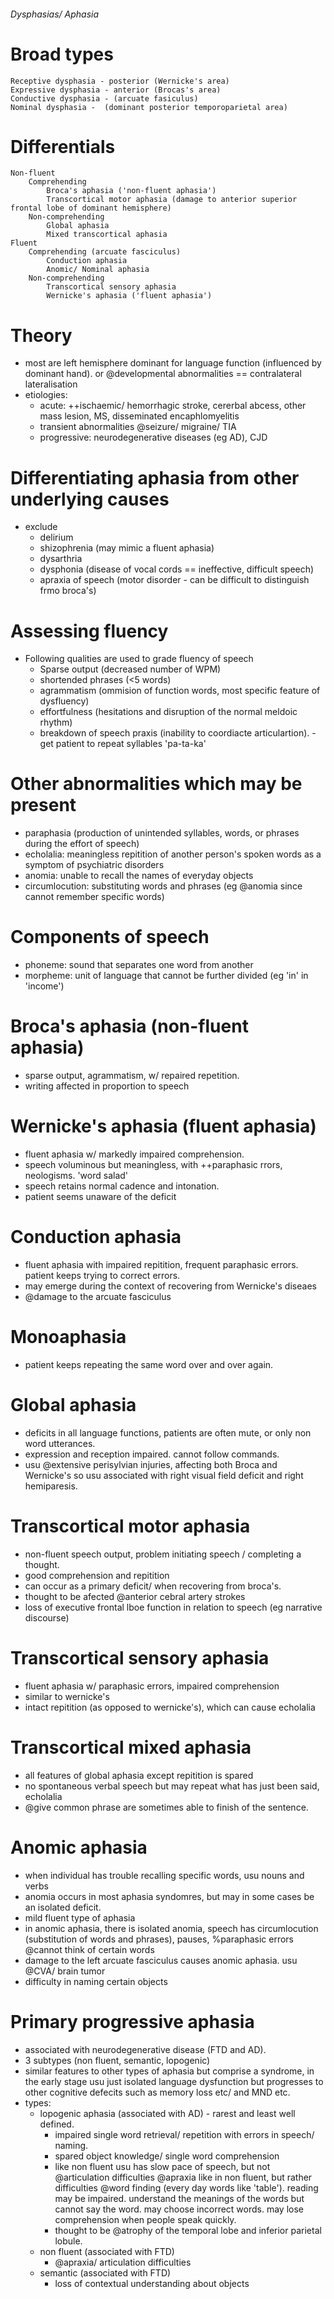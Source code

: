 ###### Dysphasias/ Aphasia

# Broad types
    Receptive dysphasia - posterior (Wernicke's area)
    Expressive dysphasia - anterior (Brocas's area)
    Conductive dysphasia - (arcuate fasiculus)
    Nominal dysphasia -  (dominant posterior temporoparietal area)


# Differentials
    Non-fluent
        Comprehending
            Broca's aphasia ('non-fluent aphasia')
            Transcortical motor aphasia (damage to anterior superior frontal lobe of dominant hemisphere)
        Non-comprehending   
            Global aphasia
            Mixed transcortical aphasia
    Fluent
        Comprehending (arcuate fasciculus)
            Conduction aphasia
            Anomic/ Nominal aphasia
        Non-comprehending
            Transcortical sensory aphasia
            Wernicke's aphasia ('fluent aphasia')

# Theory
- most are left hemisphere dominant for language function (influenced by dominant hand). or @developmental abnormalities == contralateral lateralisation
- etiologies: 
    + acute: ++ischaemic/ hemorrhagic stroke, cererbal abcess, other mass lesion, MS, disseminated encaphlomyelitis
    + transient abnormalities @seizure/ migraine/ TIA
    + progressive: neurodegenerative diseases (eg AD), CJD


# Differentiating aphasia from other underlying causes
- exclude
    + delirium
    + shizophrenia (may mimic a fluent aphasia)
    + dysarthria
    + dysphonia (disease of vocal cords == ineffective, difficult speech)
    + apraxia of speech (motor disorder - can be difficult to distinguish frmo broca's)

# Assessing fluency
- Following qualities are used to grade fluency of speech
    + Sparse output (decreased number of WPM)
    + shortended phrases (<5 words)
    + agrammatism (ommision of function words, most specific feature of dysfluency)
    + effortfulness (hesitations and disruption of the normal meldoic rhythm)
    + breakdown of speech praxis (inability to coordiacte articulartion). - get patient to repeat syllables 'pa-ta-ka'

# Other abnormalities which may be present
- paraphasia (production of unintended syllables, words, or phrases during the effort of speech)
- echolalia: meaningless repitition of another person's spoken words as a symptom of psychiatric disorders
- anomia: unable to recall the names of everyday objects
- circumlocution: substituting words and phrases (eg @anomia since cannot remember specific words)


# Components of speech
- phoneme: sound that separates one word from another
- morpheme: unit of language that cannot be further divided (eg 'in' in 'income')


# Broca's aphasia (non-fluent aphasia)
- sparse output, agrammatism, w/ repaired repetition.
- writing affected in proportion to speech

# Wernicke's aphasia (fluent aphasia)
- fluent aphasia w/ markedly impaired comprehension. 
- speech voluminous but meaningless, with ++paraphasic rrors, neologisms. 'word salad'
- speech retains normal cadence and intonation. 
- patient seems unaware of the deficit

# Conduction aphasia
- fluent aphasia with impaired repitition, frequent paraphasic errors. patient keeps trying to correct errors.
- may emerge during the context of recovering from Wernicke's diseaes
- @damage to the arcuate fasciculus

# Monoaphasia
- patient keeps repeating the same word over and over again.

# Global aphasia
- deficits in all language functions, patients are often mute, or only non word utterances. 
- expression and reception impaired. cannot follow commands. 
- usu @extensive perisylvian injuries, affecting both Broca and Wernicke's so usu associated with right visual field deficit and right hemiparesis.

# Transcortical motor aphasia
- non-fluent speech output, problem initiating speech / completing a thought. 
- good comprehension and repitition
- can occur as a primary deficit/ when recovering from broca's. 
- thought to be afected @anterior cebral artery strokes
- loss of executive frontal lboe function in relation to speech (eg narrative discourse)

# Transcortical sensory aphasia
- fluent aphasia w/ paraphasic errors, impaired comprehension
- similar to wernicke's
- intact repitition (as opposed to wernicke's), which can cause echolalia 

# Transcortical mixed aphasia
- all features of global aphasia except repitition is spared
- no spontaneous verbal speech but may repeat what has just been said, echolalia
- @give common phrase are sometimes able to finish of the sentence. 


# Anomic aphasia
- when individual has trouble recalling specific words, usu nouns and verbs
- anomia occurs in most aphasia syndomres, but may in some cases be an isolated deficit. 
- mild fluent type of aphasia
- in anomic aphasia, there is isolated anomia, speech has circumlocution (substitution of words and phrases), pauses, %paraphasic errors @cannot think of certain words
- damage to the left arcuate fasciculus causes anomic aphasia. usu @CVA/ brain tumor
- difficulty in naming certain objects

# Primary progressive aphasia
- associated with neurodegenerative disease (FTD and AD).
- 3 subtypes (non fluent, semantic, lopogenic)
- similar features to other types of aphasia but comprise a syndrome, in the early stage usu just isolated language dysfunction but progresses to other cognitive defecits such as memory loss etc/ and MND etc.
- types:
    + lopogenic aphasia (associated with AD) - rarest and least well defined. 
        * impaired single word retrieval/ repetition with errors in speech/ naming.
        * spared object knowledge/ single word comprehension
        * like non fluent usu has slow pace of speech, but not @articulation difficulties @apraxia like in non fluent, but rather difficulties @word finding (every day words like 'table'). reading may be impaired. understand the meanings of the words but cannot say the word. may choose incorrect words. may lose comprehension when people speak quickly.
        * thought to be @atrophy of the temporal lobe and inferior parietal lobule.
    + non fluent (associated with FTD)
        * @apraxia/ articulation difficulties
    + semantic (associated with FTD)
        * loss of contextual understanding about objects